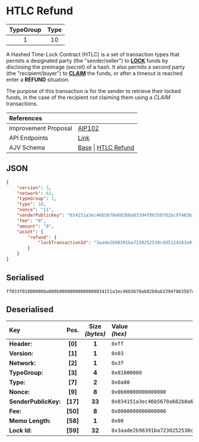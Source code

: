 
# HTLC Refund

| TypeGroup | Type  |
| :-------: | :---: |
|     1     |  10   |

A Hashed Time-Lock Contract (HTLC) is a set of transaction types that permits a designated party (the "sender/seller") to [**LOCK**](/core/transactions/types/htlc-lock) funds by disclosing the preimage (secret) of a hash. It also permits a second party (the "recipient/buyer") to [**CLAIM**](/core/transactions/types/htlc-claim) the funds, or after a timeout is reached enter a **REFUND** situation.

The purpose of this transaction is for the sender to retrieve their locked funds, in the case of the recipient not claiming them using a _CLAIM_ transactions.

| References           |                                                                                                                                                                                                                                                 |
| :------------------- | :---------------------------------------------------------------------------------------------------------------------------------------------------------------------------------------------------------------------------------------------- |
| Improvement Proposal | [AIP102](https://github.com/ArkEcosystem/AIPs/blob/master/AIPS/aip-102.md)                                                                                                                                                                      |
| API Endpoints        | [Link](https://api.solar.org/#/Transactions)                                                                                                                                                                                                    |
| AJV Schema           | [Base](https://github.com/Solar-network/core/blob/main/packages/crypto/src/transactions/types/schemas.ts#L17-L46) \| [HTLC Refund](https://github.com/Solar-network/core/blob/main/packages/crypto/src/transactions/types/schemas.ts#L322-L342) |

## JSON

```json
{
    "version": 3,
    "network": 63,
    "typeGroup": 1,
    "type": 10,
    "nonce": "11",
    "senderPublicKey": "034151a3ec46b5670a682b0a63394f863587d1bc97483b1b6c70eb58e7f0aed192",
    "fee": "0",
    "amount": "0",
    "asset": {
        "refund": {
            "lockTransactionId": "3aade2b98391ba7230252530cdd5124183a9f4e582660666ae873da48173ea5f"
        }
    }
}
```

## Serialised

```shell
ff033f010000000a000b00000000000000034151a3ec46b5670a682b0a63394f863587d1bc97483b1b6c70eb58e7f0aed1920000000000000000003aade2b98391ba7230252530cdd5124183a9f4e582660666ae873da48173ea5f
```

## Deserialised

| Key                  |   Pos.   | Size<br/>_(bytes)_ | Value<br/>_(hex)_                                                      |
| :------------------- | :------: | :----------------: | :--------------------------------------------------------------------- |
| **Header:**          | **[0]**  |       **1**        | `0xff`                                                                 |
| **Version:**         | **[1]**  |       **1**        | `0x03`                                                                 |
| **Network:**         | **[2]**  |       **1**        | `0x3f`                                                                 |
| **TypeGroup:**       | **[3]**  |       **4**        | `0x01000000`                                                           |
| **Type:**            | **[7]**  |       **2**        | `0x0a00`                                                               |
| **Nonce:**           | **[9]**  |       **8**        | `0x0b00000000000000`                                                   |
| **SenderPublicKey:** | **[17]** |       **33**       | `0x034151a3ec46b5670a682b0a63394f863587d1bc97483b1b6c70eb58e7f0aed192` |
| **Fee:**             | **[50]** |       **8**        | `0x0000000000000000`                                                   |
| **Memo Length:**     | **[58]** |       **1**        | `0x00`                                                                 |
| **Lock Id:**         | **[59]** |       **32**       | `0x3aade2b98391ba7230252530cdd5124183a9f4e582660666ae873da48173ea5f`   |
